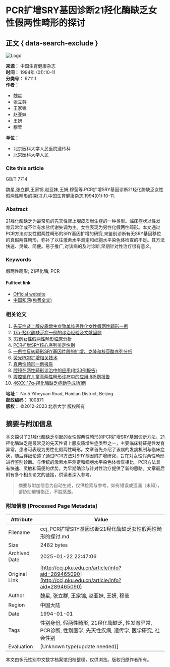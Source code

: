 # PCR扩增SRY基因诊断21羟化酶缺乏女性假两性畸形的探讨

## 正文 { data-search-exclude }


![Logo](/web/images/logo.png)

**来源：** 中国生育健康杂志  
**时间：** 1994年 (01):10-11  
**分类号：** R711.1  
**作者：**  
- 魏星  
- 张立群  
- 王家锦  
- 赵亚妹  
- 王妍  
- 穆莹  

**单位：**  
- 北京医科大学人民医院遗传科  
- 北京医科大学人民  

### **Cite this article**

GB/T 7714

魏星,张立群,王家锦,赵亚妹,王妍,穆莹等.PCR扩增SRY基因诊断21羟化酶缺乏女性假两性畸形的探讨[J].中国生育健康杂志,1994(01):10-11.

### **Abstract**

21羟化酶缺乏为最常见的先天性肾上腺皮质增生症的一种类型。临床症状以性发育异常伴或不伴有水盐代谢失调为主。女性表现为男性化假两性畸形。本文通过PCR方法对女性假两性畸形的SRY基因扩增的研究,来鉴别诊断有无SRY基因移位的真假两性畸形，弥补了以往激素水平测定和细胞水平染色体检查的不足。其方法快速、灵敏、简便。易于推广,对该病的及时诊断,早期针对性治疗很有意义。

### **Keywords**

假两性畸形; 21羟化酶; PCR

#### Fulltext link

- [Official website](http://cjrh.bjmu.edu.cn)  
- [中国知网(免费全文)](http://kns.cnki.net/KCMS/detail/detail.aspx?filename=SYJK199401003&DBName=cjfqtotal&dbcode=cjfq)  

### 相关论文

1. [先天性肾上腺皮质增生症致单纯男性化女性假两性畸形一例](/Article/info?aid=376861270)
2. [17α-羟化酶缺乏症一例的诊治经验及文献回顾](/Article/info?aid=271004229)
3. [32例女性假两性畸形临床分析](/Article/info?aid=289462295)
4. [PCR扩增SRY核心序列鉴定性别](/Article/info?aid=332539570)
5. [一例性反转畸形SRY基因片段的扩增、克隆和核苷酸序列分析](/Article/info?aid=289452474)
6. [荧光PCR扩增相关技术](/Article/info?aid=266559941)
7. [真两性畸形一例报告](/Article/info?aid=289465084)
8. [腔镜在两性畸形诊治中的应用(附33例报告)](/Article/info?aid=187320685)
9. [腹腔镜在儿童真两性畸形诊疗中的应用:附5例报告](/Article/info?aid=309774705)
10. [46XX-17α-羟化酶缺乏症助孕成功1例](/Article/info?aid=336772971)

**地址：** No.5 Yiheyuan Road, Haidian District, Beijing  
**邮政编码：** 100871  
**版权：** ©2012-2023 北京大学 版权所有
<!-- tcd_original_link http://ccj.pku.edu.cn/article/info?aid=289465090 -->


## 摘要与附加信息

<!-- tcd_abstract -->
本文探讨了21羟化酶缺乏引起的女性假两性畸形的PCR扩增SRY基因诊断方法。21羟化酶缺乏是最常见的先天性肾上腺皮质增生症类型之一，主要临床特征是性发育异常，患者可表现为男性化假两性畸形。文章首先介绍了该病的发病机制与临床症状，随后详细论述了通过PCR方法对SRY基因的扩增研究，旨在对女性假两性畸形进行鉴别诊断。与传统的激素水平测定和细胞水平染色体检查相比，PCR方法具有快速、灵敏和简便的优势，为早期确诊与针对性治疗提供了新的思路。文章最后附有多个相关论文的链接，供读者深入参考。
<!-- tcd_abstract_end -->

> 摘要与附加信息为自动生成，仅供检索与参考。如有错误或遗漏（未知），请协助编辑指正，不胜感激。

### 附加信息 [Processed Page Metadata]

| Attribute       | Value                                  |
|-----------------|----------------------------------------|
| Filename        | ccj_PCR扩增SRY基因诊断21羟化酶缺乏女性假两性畸形的探讨.md                             |
| Size            | 2482 bytes                           |
| Archived Date   | 2025-01-22 22:47:06                             |
| Original Link   | [http://ccj.pku.edu.cn/article/info?aid=289465090](http://ccj.pku.edu.cn/article/info?aid=289465090)                       |
| Author          | 魏星, 张立群, 王家锦, 赵亚妹, 王妍, 穆莹                               |
| Region          | 中国大陆                               |
| Date            | 1994-01-01                                 |
| Tags            | 性别身份, 假两性畸形, 21羟化酶缺乏, 性发育异常, PCR诊断, 性别医学, 先天性疾病, 遗传学, 医学研究, 社会性别                                 |
| Evaluation            | [Unknown type(update needed)]                                 |
<!-- tcd_table_end -->

本文由多元性别中文数字档案馆归档整理，仅供浏览。版权归原作者所有。
